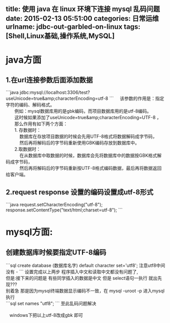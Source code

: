 title: 使用 java 在 linux 环境下连接 mysql 乱码问题
date: 2015-02-13 05:51:00
categories: 日常运维
urlname: jdbc-out-garbled-on-linux
tags: [Shell,Linux基础,操作系统,MySQL]
---
<h1>
	java方面
</h1>
<h2>
	1.在url连接参数后面添加数据
</h2>
```java
 jdbc:mysql://localhost:3306/test?useUnicode=true&amp;amp;characterEncoding=utf-8
```
&nbsp; &nbsp; 该参数的作用是：指定字符的编码、解码格式。<br />
&nbsp; &nbsp; &nbsp; &nbsp;例如：mysql数据库用的是gbk编码，而项目数据库用的是utf-8编码。<br />
&nbsp; &nbsp; &nbsp; &nbsp;这时候如果添加了useUnicode=true&amp;amp;characterEncoding=UTF-8 ，<br />
&nbsp; &nbsp; &nbsp; &nbsp;那么作用有如下两个方面：<br />
&nbsp; &nbsp; &nbsp; &nbsp;1. 存数据时：<br />
&nbsp; &nbsp; &nbsp; &nbsp; &nbsp; &nbsp;数据库在存放项目数据的时候会先用UTF-8格式将数据解码成字节码，<br />
&nbsp; &nbsp; &nbsp; &nbsp; &nbsp; &nbsp;然后再将解码后的字节码重新使用GBK编码存放到数据库中。<br />
&nbsp; &nbsp; &nbsp; &nbsp;2.取数据时：<br />
&nbsp; &nbsp; &nbsp; &nbsp; &nbsp; &nbsp;在从数据库中取数据的时候，数据库会先将数据库中的数据按GBK格式解码成字节码，<br />
&nbsp; &nbsp; &nbsp; &nbsp; &nbsp; &nbsp;然后再将解码后的字节码重新按UTF-8格式编码数据，最后再将数据返回给客户端。<br />
<h2>
	2.request response 设置的编码设置成utf-8形式
</h2>
```java
 request.setCharacterEncoding("utf-8");
 response.setContentType("text/html;charset=utf-8");
```
<!--more--><br />
<h1>
	mysql方面:
</h1>
<h2>
	创建数据库时候要指定UTF-8编码&nbsp;
</h2>
```sql
create database (数据库名字) default character set='utf8';   注意utf8中间没有 -
```
设置完成以上两步 程序插入中文和读取中文都没有问题了,<br />
但是:接下来的问题是 有些同学插入的数据是中文 但是 select语句一执行 就出先现???<br />
别着急 那是因为mysql终端数据显示编码不一致，在 mysql -uroot -p 进入mysql执行<br />
```sql
set names "utf8";
```
至此乱码问题解决<br />
<br />
&nbsp; &nbsp;windows下把以上utf-8改成gbk 即可<br />